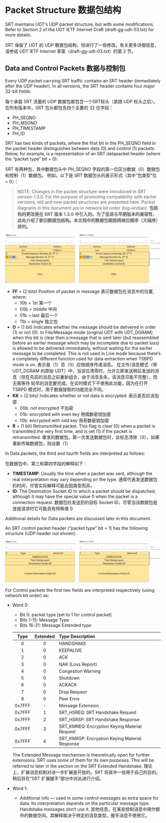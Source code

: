# Packet Structure **数据包结构**

SRT maintains UDT‘s UDP packet structure, but with some modifications. Refer to Section 2 of the UDT IETF Internet Draft (draft-gg-udt-03.txt) for more details.

SRT 保留了 UDT 的 UDP 数据包结构，但进行了一些修改。有关更多详细信息，请参阅 UDT IETF Internet 草案（draft-gg-udt-03.txt）的第 2 节。

## Data and Control Packets 数据与控制包

Every UDP packet carrying SRT traffic contains an SRT header (immediately after the UDP header). In all versions, the SRT header contains four major 32-bit fields:

每个承载 SRT 流量的 UDP 数据包都包含一个SRT标头（紧随 UDP 标头之后）。在所有版本中，SRT 包头都包含四个主要的 32 位字段：

* PH_SEQNO
* PH_MSGNO
* PH_TIMESTAMP 
* PH_ID

SRT has two kinds of packets, where the first bit in the PH_SEQNO field in the packet header distinguishes between data (0) and control (1) packets. Below, for example, is a representation of an SRT ​data​​ packet header (where the “packet type” bit = 0):

SRT 有两种包，其中数据包头中 PH_SEQNO 字段的第一位区分数据（0）数据包和控制（1）数据包。 例如，以下是 SRT 数据包头的表示形式（其中“包类型”位 = 0）：

> NOTE​​: ​Changes in the packet structure were introduced in SRT version 1.3.0. For the purpose of promoting compatibility with earlier versions, old and new packet structures are presented here. Packet diagrams in this document are in network bit order (big-endian). **包结构的更改是在 SRT 版本 1.3.0 中引入的。为了促进与早期版本的兼容性，此处介绍了新旧数据包结构。本文档中的数据包图按网络位顺序（大端序）排列。**

![PACKET_STRUCTURE_1](./Resources/PACKET_STRUCTURE/PACKET_STRUCTURE_1.jpg)

* **FF​**​ = (2 bits) Position of packet in message 表示数据包在消息中的位置, where:
    * 10b = 1st 第一个
    * 00b = middle 中间
    * 01b = last 最后一个
    * 11b = single 独立包
* **O​**​ = (1 bit) Indicates whether the message should be delivered in order (1) or not (0). In File/Message mode (original UDT with UDT_DGRAM) when this bit is clear then a message that is sent later (but reassembled before an earlier message which may be incomplete due to packet loss) is allowed to be delivered immediately, without waiting for the earlier message to be completed. This is not used in Live mode because there‘s a completely different function used for data extraction when TSBPD mode is on. 表示是（1）否（0）应按顺序传递消息。 在文件/消息模式（带 UDT_DGRAM 的原始 UDT）中，当该位清零时，允许立即发送稍后发送的消息（但在先前的消息之前重新组合，由于消息丢失，该消息可能不完整），而无需等待 较早的消息要完成。在实时模式下不使用此功能，因为在打开 TSBPD 模式时，用于数据提取的功能完全不同。
* **KK​**​ = (2 bits) Indicates whether or not data is encrypted: 表示是否应该加密
    * 00b: not encrypted 不加密
    * 01b: encrypted with even key 用偶数密钥加密
    * 10b: encrypted with odd key 用奇数密钥加密
* **R**​​ = (1 bit) Retransmitted packet. This flag is clear (0) when a packet is transmitted the very first time, and is set (1) if the packet is retransmitted. 重发的数据包。第一次发送数据包时，此标志清除（0），如果重新传输数据包，则设置（1）

In Data packets, the third and fourth fields are interpreted as follows:

在数据包中，第三和第四字段的解释如下：

* **TIMESTAMP**: Usually the time when a packet was sent, although the real interpretation may vary depending on the type. 通常代表发送数据包的时间，尽管实际解释可能会因类型而异。
* **ID**: The Destination Socket ID to which a packet should be dispatched, although it may have the special value 0 when the packet is a connection request. 数据包应发送到的目标 Socket ID，尽管当该数据包是连接请求时它可能具有特殊值 0

Additional details for Data packets are discussed later in this document.

An SRT ​control​​ packet header (“packet type” bit = 1) has the following structure (UDP header not shown):

![PACKET_STRUCTURE_1](./Resources/PACKET_STRUCTURE/PACKET_STRUCTURE_2.jpg)

For Control packets the first two fields are interpreted respectively (using network bit order) as:

* Word 0:
    * Bit 0: packet type (set to 1 for control packet)
    * Bits 1-15: Message Type
    * Bits 16-31: Message Extended type

    | Type | Extended | Type Description |
    | :------: | :------: | :------ |
    | 0 | 0 | HANDSHAKE |
    | 1 | 0 | KEEPALIVE |
    | 2 | 0 | ACK |
    | 3 | 0 | NAK (Loss Report) |
    | 4 | 0 | Congestion Warning  |
    | 5 | 0 | Shutdown |
    | 6 | 0 | ACKACK |
    | 7 | 0 | Drop Request |
    | 8 | 0 | Peer Error |
    | 0x7FFF | - | Message Extension |
    | 0x7FFF | 1 | SRT_HSREQ: SRT Handshake Request |
    | 0x7FFF | 2 | SRT_HSRSP: SRT Handshake Response |
    | 0x7FFF | 3 | SRT_KMREQ: Encryption Keying Material Request |
    | 0x7FFF | 4 | SRT_KMRSP: Encryption Keying Material Response |

    The Extended Message mechanism is theoretically open for further extensions. SRT uses some of them for its own purposes. This will be referred to later in the section on the SRT Extended Handshake. 理论上，扩展消息机制对进一步扩展是开放的。SRT 将其中一些用于自己的目的。 稍后将在“SRT 扩展握手”部分中对此进行介绍。

* Word 1:
    * Additional info — used in some control messages as extra space for data. Its interpretation depends on the particular message type. Handshake messages don‘t use it. 其他信息，在某些控制消息中用作额外的数据空间。其解释取决于特定的消息类型。握手消息不使用它。









